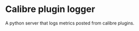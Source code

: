 Calibre plugin logger
=====================

A python server that logs metrics posted from calibre plugins.
